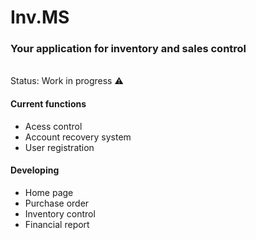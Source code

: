 # Inv.MS
### Your application for inventory and sales control
<br>
Status: Work in progress ⚠️

#### Current functions

* Acess control
* Account recovery system
* User registration

#### Developing

* Home page
* Purchase order
* Inventory control
* Financial report

